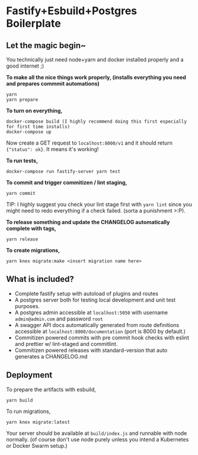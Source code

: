 # Fastify+Esbuild+Postgres Boilerplate

## Let the magic begin~
You technically just need node+yarn and docker installed properly and a good internet ;)

**To make all the nice things work properly, (installs everything you need and prepares commmit automations)**
```
yarn
yarn prepare
```

**To turn on everything,**
```
docker-compose build (I highly recommend doing this first especially for first time installs)
docker-compose up
```

Now create a GET request to `localhost:8000/v1` and it should return `{"status": ok}`. It means it's working!

**To run tests,**
```
docker-compose run fastify-server yarn test
```

**To commit and trigger commitizen / lint staging,**
```
yarn commit
```
TIP: I highly suggest you check your lint stage first with `yarn lint` since you might need to redo everything if a check failed. (sorta a punishment >:P).

**To release something and update the CHANGELOG automatically complete with tags,**
```
yarn release
```

**To create migrations,**
```
yarn knex migrate:make <insert migration name here>
```

## What is included?
- Complete fastify setup with autoload of plugins and routes
- A postgres server both for testing local development and unit test purposes.
- A postgres admin accessible at `localhost:5050` with username `admin@admin.com` and password  `root`
- A swagger API docs automatically generated from route definitions accessible at `localhost:8000/documentation` (port is 8000 by default.)
- Commitizen powered commits with pre commit hook checks with eslint and prettier w/ lint-staged and commitlint.
- Commitizen powered releases with standard-version that auto generates a CHANGELOG.md


## Deployment
To prepare the artifacts with esbuild,
```
yarn build
```

To run migrations,
```
yarn knex migrate:latest
```

Your server should be available at `build/index.js` and runnable with node normally. (of course don't use node purely unless you intend a Kubernetes or Docker Swarm setup.)
